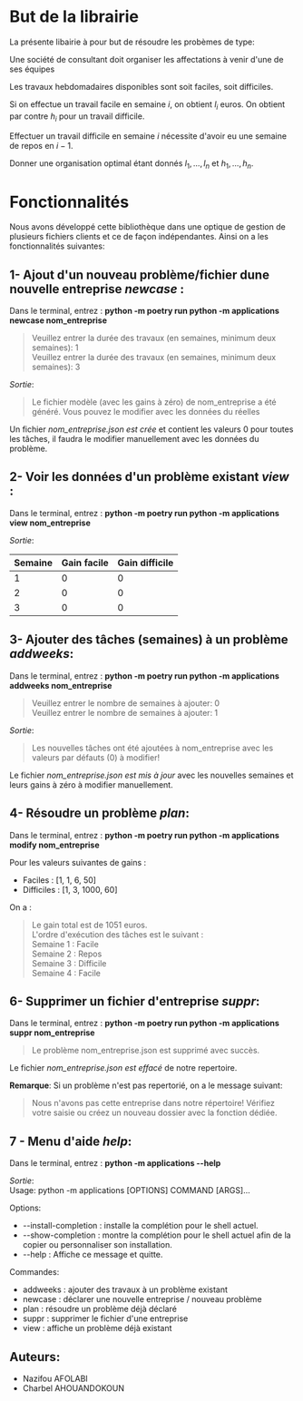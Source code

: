 # But de la librairie
La présente libairie à pour but de résoudre les probèmes de type:

Une société de consultant doit organiser les affectations à venir d'une de ses équipes

Les travaux hebdomadaires disponibles sont soit faciles, soit difficiles.

Si on effectue un travail facile en semaine $i$, on obtient $l_i$ euros.
On obtient par contre $h_i$ pour un travail difficile.

Effectuer un travail difficile en semaine $i$ nécessite d'avoir eu une semaine
de repos en $i-1$.

Donner une organisation optimal étant donnés $l_1,\ldots,l_n$ et $h_1,\ldots,h_n$.

# Fonctionnalités
Nous avons développé cette bibliothèque dans une optique de gestion de plusieurs fichiers clients et ce de façon indépendantes. Ainsi on a les fonctionnalités suivantes:

## 1- Ajout d'un nouveau problème/fichier dune nouvelle entreprise $newcase$ :

Dans le terminal, entrez : **python -m poetry run python -m applications newcase nom_entreprise**      
> Veuillez entrer la durée des travaux (en semaines, minimum deux semaines):  1  
> Veuillez entrer la durée des travaux (en semaines, minimum deux semaines):  3  

$Sortie$:   
>Le fichier modèle (avec les gains à zéro) de nom_entreprise a été généré. Vous pouvez le modifier avec les données du réelles

Un fichier *nom_entreprise.json est crée* et contient les valeurs 0 pour toutes les tâches, il faudra le modifier manuellement avec les données du problème.


## 2- Voir les données d'un problème existant $view$ :

Dans le terminal, entrez : **python -m poetry run python -m applications view nom_entreprise**

$Sortie$: 
>
Semaine | Gain facile | Gain difficile |
------- | ----------- | -------------- |
1       | 0           | 0              |
2       | 0           | 0              |
3       | 0           | 0              |
  


## 3- Ajouter des tâches (semaines) à un problème $addweeks$:

Dans le terminal, entrez : **python -m poetry run python -m applications addweeks nom_entreprise**  

>Veuillez entrer le nombre de semaines à ajouter:  0  
Veuillez entrer le nombre de semaines à ajouter:  1  
 
$Sortie$: 
>Les nouvelles tâches ont été ajoutées à nom_entreprise avec les valeurs par 
défauts (0) à modifier!

Le fichier *nom_entreprise.json est mis à jour* avec les nouvelles semaines et leurs gains à zéro à modifier manuellement.


## 4- Résoudre un problème $plan$:  
Dans le terminal, entrez : **python -m poetry run python -m applications modify nom_entreprise**  

Pour les valeurs suivantes de gains :
- Faciles : [1, 1, 6, 50]
- Difficiles : [1, 3, 1000, 60]

On a :
 
> Le gain total est de 1051 euros.     
L'ordre d'exécution des tâches est le suivant :    
Semaine 1 : Facile      
Semaine 2 : Repos    
Semaine 3 : Difficile    
Semaine 4 : Facile     

## 6- Supprimer un fichier d'entreprise $suppr$:
Dans le terminal, entrez : **python -m poetry run python -m applications suppr nom_entreprise**

> Le problème nom_entreprise.json est supprimé avec succès.  

Le fichier *nom_entreprise.json est effacé* de notre repertoire.

**Remarque**: Si un problème n'est pas repertorié, on a le message suivant:  
> Nous n'avons pas cette entreprise dans notre répertoire! Vérifiez votre saisie ou créez un nouveau dossier avec la fonction dédiée.

## 7 - Menu d'aide  $help$:  
Dans le terminal, entrez : **python -m applications --help**

$Sortie$:  
Usage: python -m applications [OPTIONS] COMMAND [ARGS]...

Options:
- --install-completion : installe la complétion pour le shell actuel.
- --show-completion : montre la complétion pour le shell actuel afin de la copier ou personnaliser son installation.
- --help : Affiche ce message et quitte.

Commandes:
- addweeks : ajouter des travaux à un problème existant
- newcase : déclarer une nouvelle entreprise / nouveau problème
- plan : résoudre un problème déjà déclaré
- suppr : supprimer le fichier d'une entreprise
- view : affiche un problème déjà existant

## Auteurs:
- Nazifou AFOLABI
- Charbel AHOUANDOKOUN






